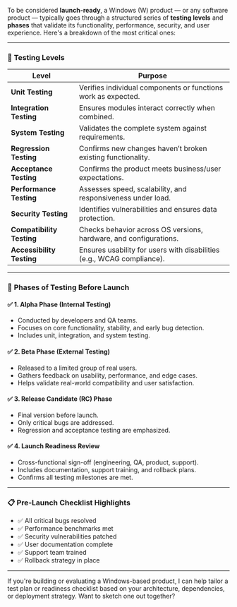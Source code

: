 To be considered **launch-ready**, a Windows (W) product — or any software product — typically goes through a structured series of **testing levels** and **phases** that validate its functionality, performance, security, and user experience. Here's a breakdown of the most critical ones:

---

### 🧪 **Testing Levels**

| Level               | Purpose                                                                 |
|---------------------|-------------------------------------------------------------------------|
| **Unit Testing**     | Verifies individual components or functions work as expected.           |
| **Integration Testing** | Ensures modules interact correctly when combined.                     |
| **System Testing**   | Validates the complete system against requirements.                     |
| **Regression Testing** | Confirms new changes haven’t broken existing functionality.            |
| **Acceptance Testing** | Confirms the product meets business/user expectations.                 |
| **Performance Testing** | Assesses speed, scalability, and responsiveness under load.           |
| **Security Testing** | Identifies vulnerabilities and ensures data protection.                 |
| **Compatibility Testing** | Checks behavior across OS versions, hardware, and configurations.   |
| **Accessibility Testing** | Ensures usability for users with disabilities (e.g., WCAG compliance). |

---

### 🚀 **Phases of Testing Before Launch**

#### ✅ **1. Alpha Phase (Internal Testing)**
- Conducted by developers and QA teams.
- Focuses on core functionality, stability, and early bug detection.
- Includes unit, integration, and system testing.

#### ✅ **2. Beta Phase (External Testing)**
- Released to a limited group of real users.
- Gathers feedback on usability, performance, and edge cases.
- Helps validate real-world compatibility and user satisfaction.

#### ✅ **3. Release Candidate (RC) Phase**
- Final version before launch.
- Only critical bugs are addressed.
- Regression and acceptance testing are emphasized.

#### ✅ **4. Launch Readiness Review**
- Cross-functional sign-off (engineering, QA, product, support).
- Includes documentation, support training, and rollback plans.
- Confirms all testing milestones are met.

---

### 📋 **Pre-Launch Checklist Highlights**
- ✅ All critical bugs resolved
- ✅ Performance benchmarks met
- ✅ Security vulnerabilities patched
- ✅ User documentation complete
- ✅ Support team trained
- ✅ Rollback strategy in place

---

If you're building or evaluating a Windows-based product, I can help tailor a test plan or readiness checklist based on your architecture, dependencies, or deployment strategy. Want to sketch one out together?
